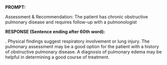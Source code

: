 **PROMPT:**

Assessment & Recommendation:  The patient has chronic obstructive pulmonary disease and requires follow-up with a pulmonologist

**RESPONSE (Sentence ending after 60th word):**

. Physical findings suggest respiratory involvement or lung injury. The pulmonary assessment may be a good option for the patient with a history of obstructive pulmonary disease. A diagnosis of pulmonary edema may be helpful in determining a good course of treatment. 